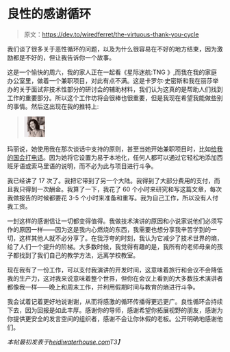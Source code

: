 # 良性的感谢循环

> 原文：<https://dev.to/wiredferret/the-virtuous-thank-you-cycle>

我们谈了很多关于恶性循环的问题，以及为什么很容易在不好的地方结束，因为激励都是不好的，但让我告诉你一个故事。

这是一个愉快的周六，我的家人正在一起看《星际迷航:TNG 》,而我在我的家庭办公室里，做着一个兼职项目，对此有点不满。这是卡罗尔·史密斯和我在丽莎举办的关于面试非技术性部分的研讨会的辅助材料，我们认为这真的是帮助人们找到工作的重要部分。所以这个工作坊将会很棒也很重要，但是我现在希望我能做些别的事情。然后这出现在我的推特上:

> ![Marie Chatfield profile image](img/0bacf694274d18c73e3fe25480f4e170.png)

玛丽说，她使用我在那次谈话中支持的原则，甚至当她开始兼职项目时，比如[给我的国会打电话](https://www.callmycongress.com/)。因为她将它设置为易于本地化，任何人都可以通过它轻松地添加西班牙语或索马里语的说明，而不必为此与项目进行斗争。

我已经讲了 17 次了。我把它带到了另一个大陆。我得到了大部分费用的支付，而且我只得到一次酬金。我算了一下，我花了 60 个小时来研究和写这篇文章，每次我做报告的时候都要花 3-5 个小时来准备和重写。我为自己工作，所以没有人付我工资。

一封这样的感谢信让一切都变得值得。我做技术演讲的原因和小说家说他们必须写作的原因一样——因为这是我内心燃烧的东西，我需要也想分享我辛苦学到的一切，这样其他人就不必分享了。在我浮夸的时刻，我认为它减少了技术世界的熵，给了人们一个提升的阶梯。大多数时候，我觉得有趣的是，我所有的老师母亲的孩子都找到了我们自己的教学方法，远离学校教室。

现在我有了一份工作，可以支付我演讲的开发时间，这意味着旅行和会议不会降低我的生产力，这对我来说意味着整个世界，但你在会议上看到的大多数技术演讲者都像我一样——晚上和周末工作，并利用假期时间与教育的熵进行斗争。

我会试着记着更好地说谢谢，从而将感激的循环传播得更远更广。良性循环会持续下去，因为回报是如此丰厚。感谢你的导师，感谢希望你拓展视野的朋友，感谢为你提供更安全的发言空间的组织者，感谢不会让你休假的老板。公开明确地感谢他们。

*本帖最初发表于[heidiwaterhouse.com](http://www.heidiwaterhouse.com/2017/09/16/the-virtuous-thank-you-cycle/)T3】*